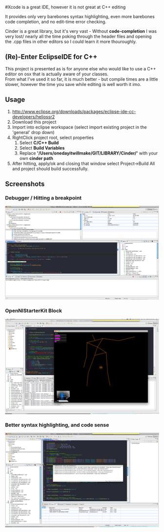 #Xcode is a great IDE, however it is not great at C++ editing

It provides only very barebones syntax highlighting, even more barebones code completion, and no edit-time error checking.


Cinder is a great library, but it's very vast - Without **code-completion** I was very lost/ nearly all the time poking through the header files and opening the .cpp files in other editors so I could learn it more thouroughly.


## (Re)-Enter EclipseIDE for C++
This project is presented as is for anyone else who would like to use a C++ editor on osx that is actually aware of your classes.  
From what I've used it so far, it is much better - but compile times are a little slower, however the time you save while editing is well worth it imo.

## Usage 
1. http://www.eclipse.org/downloads/packages/eclipse-ide-cc-developers/heliossr2
2. Download this project
3. Import into eclipse workspace (select import existing project in the 'general' drop down)  
4. RightClick project root, select properties
   1. Select **C/C++ Build**
   2. Select **Build Variables**
   3. Replace **'/Users/onedayitwillmake/GIT/LIBRARY/Cinder/'** with your own **cinder path**
6. After hitting, apply/ok and closing that window select Project->Build All and project should build successfully.


## Screenshots
### Debugger / Hitting a breakpoint
![Editor](https://github.com/onedayitwillmake/EclipseLovesCinder/raw/OpenNIBareBones/docs/github/screenshotdebugger.png "Title")

### OpenNIStarterKit Block 
![Editor](https://github.com/onedayitwillmake/EclipseLovesCinder/raw/OpenNIBareBones/docs/github/screenshot_openni.png "Title")

### Better syntax highlighting, and code sense
![Editor](https://github.com/onedayitwillmake/EclipseLovesCinder/raw/OpenNIBareBones/docs/github/screenshoteditor.png "Title")
